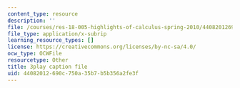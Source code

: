 ```yaml
---
content_type: resource
description: ''
file: /courses/res-18-005-highlights-of-calculus-spring-2010/44082012690c750a35b7b5b356a2fe3f_5ZpqI8zz1HM.srt
file_type: application/x-subrip
learning_resource_types: []
license: https://creativecommons.org/licenses/by-nc-sa/4.0/
ocw_type: OCWFile
resourcetype: Other
title: 3play caption file
uid: 44082012-690c-750a-35b7-b5b356a2fe3f
---
```

